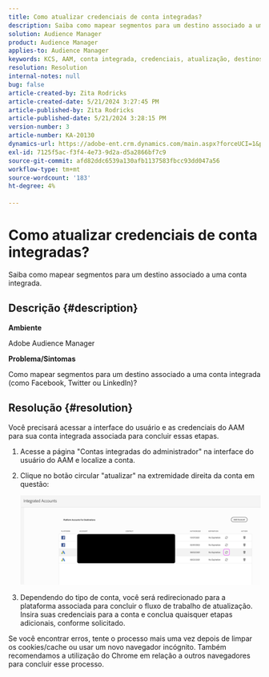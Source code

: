 ```yaml
---
title: Como atualizar credenciais de conta integradas?
description: Saiba como mapear segmentos para um destino associado a uma conta integrada.
solution: Audience Manager
product: Audience Manager
applies-to: Audience Manager
keywords: KCS, AAM, conta integrada, credenciais, atualização, destinos, twitter, facebook, linkedin
resolution: Resolution
internal-notes: null
bug: false
article-created-by: Zita Rodricks
article-created-date: 5/21/2024 3:27:45 PM
article-published-by: Zita Rodricks
article-published-date: 5/21/2024 3:28:15 PM
version-number: 3
article-number: KA-20130
dynamics-url: https://adobe-ent.crm.dynamics.com/main.aspx?forceUCI=1&pagetype=entityrecord&etn=knowledgearticle&id=f6fcb5aa-8617-ef11-9f89-6045bd06eea5
exl-id: 7125f5ac-f3f4-4e73-9d2a-d5a2866bf7c9
source-git-commit: afd82ddc6539a130afb1137583fbcc93dd047a56
workflow-type: tm+mt
source-wordcount: '183'
ht-degree: 4%

---
```


# Como atualizar credenciais de conta integradas?


Saiba como mapear segmentos para um destino associado a uma conta integrada.

## Descrição {#description}


<b>Ambiente</b>

Adobe Audience Manager

<b>Problema/Sintomas</b>

Como mapear segmentos para um destino associado a uma conta integrada (como Facebook, Twitter ou LinkedIn)?


## Resolução {#resolution}


Você precisará acessar a interface do usuário e as credenciais do AAM para sua conta integrada associada para concluir essas etapas.

1. Acesse a página &quot;Contas integradas do administrador&quot; na interface do usuário do AAM e localize a conta.
2. Clique no botão circular &quot;atualizar&quot; na extremidade direita da conta em questão:



   ![](assets/6e040206-7307-ed11-82e4-00224809a9e0.png)


3. Dependendo do tipo de conta, você será redirecionado para a plataforma associada para concluir o fluxo de trabalho de atualização. Insira suas credenciais para a conta e conclua quaisquer etapas adicionais, conforme solicitado.


Se você encontrar erros, tente o processo mais uma vez depois de limpar os cookies/cache ou usar um novo navegador incógnito. Também recomendamos a utilização do Chrome em relação a outros navegadores para concluir esse processo.
